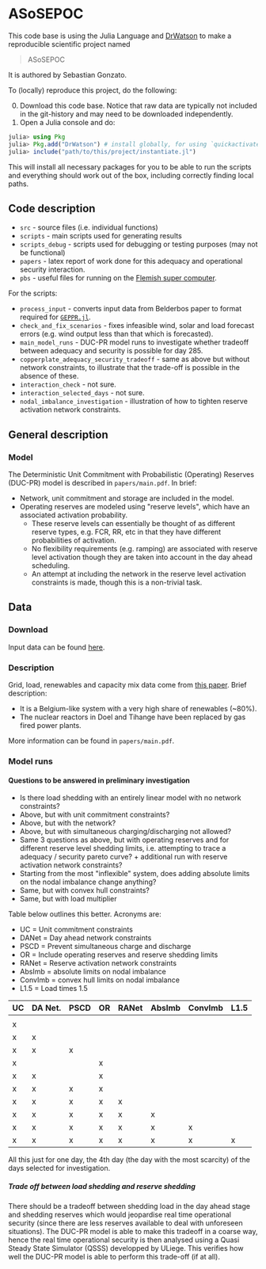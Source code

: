 # ASoSEPOC

This code base is using the Julia Language and [DrWatson](https://juliadynamics.github.io/DrWatson.jl/stable/)
to make a reproducible scientific project named
> ASoSEPOC

It is authored by Sebastian Gonzato.

To (locally) reproduce this project, do the following:

0. Download this code base. Notice that raw data are typically not included in the
   git-history and may need to be downloaded independently.
1. Open a Julia console and do:

```julia
julia> using Pkg
julia> Pkg.add("DrWatson") # install globally, for using `quickactivate`
julia> include("path/to/this/project/instantiate.jl")
```

This will install all necessary packages for you to be able to run the scripts and
everything should work out of the box, including correctly finding local paths.

## Code description

* `src` - source files (i.e. individual functions)
* `scripts` - main scripts used for generating results
* `scripts_debug` - scripts used for debugging or testing purposes (may not be functional)
* `papers` - latex report of work done for this adequacy and operational security interaction.
* `pbs` - useful files for running on the [Flemish super computer](https://vlaams-supercomputing-centrum-vscdocumentation.readthedocs-hosted.com/en/latest/).

For the scripts:

* `process_input` - converts input data from Belderbos paper to format required for [`GEPPR.jl`](https://gitlab.kuleuven.be/UCM/GEPPR.jl).
* `check_and_fix_scenarios` - fixes infeasible wind, solar and load forecast errors (e.g. wind output less than that which is forecasted).
* `main_model_runs` - DUC-PR model runs to investigate whether tradeoff between adequacy and security is possible for day 285.
* `copperplate_adequacy_security_tradeoff` - same as above but without network constraints, to illustrate that the trade-off is possible in the absence of these.
* `interaction_check` - not sure.
* `interaction_selected_days` - not sure.
* `nodal_imbalance_investigation` - illustration of how to tighten reserve activation network constraints.

## General description

### Model

The Deterministic Unit Commitment with Probabilistic (Operating) Reserves (DUC-PR) model is described in `papers/main.pdf`. In brief:

* Network, unit commitment and storage are included in the model.
* Operating reserves are modeled using "reserve levels", which have an associated activation probability.
  * These reserve levels can essentially be thought of as different reserve types, e.g. FCR, RR, etc in that they have different probabilities of activation.
  * No flexibility requirements (e.g. ramping) are associated with reserve level activation though they are taken into account in the day ahead scheduling.
  * An attempt at including the network in the reserve level activation constraints is made, though this is a non-trivial task.

## Data

### Download

Input data can be found [here](https://www.dropbox.com/sh/mdvmc082gwng0tr/AABRyc3fZpxAFycmUfZmh8Csa?dl=0).

### Description

Grid, load, renewables and capacity mix data come from [this paper](https://www.mech.kuleuven.be/en/tme/research/energy-systems-integration-modeling/pdf-publications/wp-en2019-02). Brief description:

* It is a Belgium-like system with a very high share of renewables (~80%).
* The nuclear reactors in Doel and Tihange have been replaced by gas fired power plants.

More information can be found in `papers/main.pdf`.

### Model runs

#### Questions to be answered in preliminary investigation

* Is there load shedding with an entirely linear model with no network constraints?
* Above, but with unit commitment constraints?
* Above, but with the network?
* Above, but with simultaneous charging/discharging not allowed?
* Same 3 questions as above, but with operating reserves and for different reserve level shedding limits, i.e. attempting to trace a adequacy / security pareto curve? + additional run with reserve activation network constraints?
* Starting from the most "inflexible" system, does adding absolute limits on the nodal imbalance change anything?
* Same, but with convex hull constraints?
* Same, but with load multiplier

Table below outlines this better. Acronyms are:

* UC = Unit commitment constraints
* DANet = Day ahead network constraints
* PSCD = Prevent simultaneous charge and discharge
* OR = Include operating reserves and reserve shedding limits
* RANet = Reserve activation network constraints
* AbsImb = absolute limits on nodal imbalance
* ConvImb = convex hull limits on nodal imbalance
* L1.5 = Load times 1.5

| UC | DA Net. | PSCD | OR | RANet | AbsImb | ConvImb | L1.5 |
|----|---------|------|----|-------|--------|---------|------|
|    |         |      |    |       |        |         |      |
| x  |         |      |    |       |        |         |      |
| x  | x       |      |    |       |        |         |      |
| x  | x       | x    |    |       |        |         |      |
| x  |         |      | x  |       |        |         |      |
| x  | x       |      | x  |       |        |         |      |
| x  | x       | x    | x  |       |        |         |      |
| x  | x       | x    | x  | x     |        |         |      |
| x  | x       | x    | x  | x     | x      |         |      |
| x  | x       | x    | x  | x     | x      | x       |      |
| x  | x       | x    | x  | x     | x      | x       | x    |

All this just for one day, the 4th day (the day with the most scarcity) of the days selected for investigation. 

##### Trade off between load shedding and reserve shedding

There should be a tradeoff between shedding load in the day ahead stage and shedding reserves which would jeopardise real time operational security (since there are less reserves available to deal with unforeseen situations). The DUC-PR model is able to make this tradeoff in a coarse way, hence the real time operational security is then analysed using a Quasi Steady State Simulator (QSSS) developped by ULiege. This verifies how well the DUC-PR model is able to perform this trade-off (if at all).
